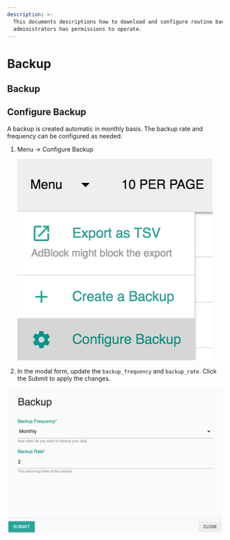 ```yaml
---
description: >-
  This documents descriptions how to download and configure routine backup. Only
  administrators has permissions to operate.
---
```


# Backup

## Backup

## Configure Backup

A backup is created automatic in monthly basis. The backup rate and frequency can be configured as needed.

1. Menu -&gt; Configure Backup  


   ![](../.gitbook/assets/settings-backup-menu.png)

2. In the modal form, update the `backup_frequency` and `backup_rate`. Click the Submit to apply the changes.

![](../.gitbook/assets/settings-backup-form.png)



